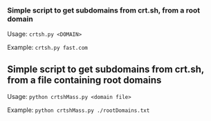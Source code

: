 ### Simple script to get subdomains from crt.sh, from a root domain

Usage: `crtsh.py <DOMAIN>`

Example: `crtsh.py fast.com`

## Simple script to get subdomains from crt.sh, from a file containing root domains

Usage: `python crtshMass.py <domain file>`

Example: `python crtshMass.py ./rootDomains.txt`
